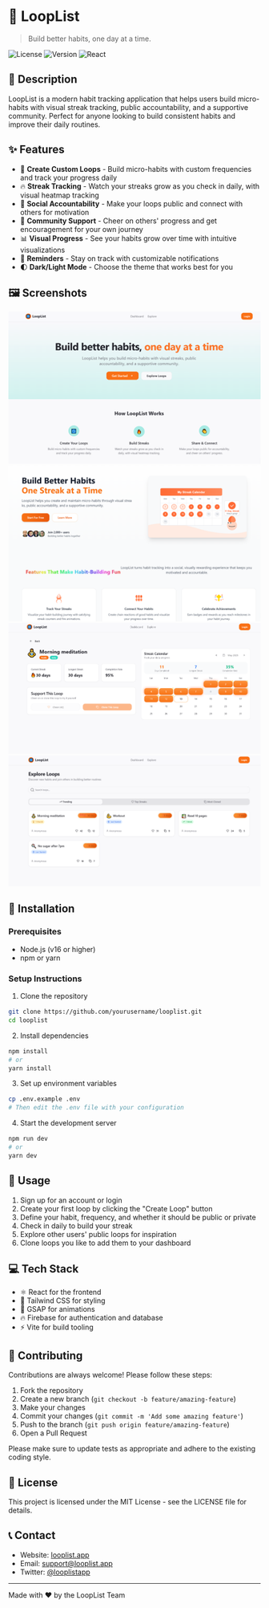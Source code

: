 # 🔄 LoopList

> Build better habits, one day at a time.

![License](https://img.shields.io/badge/license-MIT-blue.svg)
![Version](https://img.shields.io/badge/version-1.0.0-green.svg)
![React](https://img.shields.io/badge/React-18-blue.svg)

## 📝 Description

LoopList is a modern habit tracking application that helps users build micro-habits with visual streak tracking, public accountability, and a supportive community. Perfect for anyone looking to build consistent habits and improve their daily routines.

## ✨ Features

- 🔄 **Create Custom Loops** - Build micro-habits with custom frequencies and track your progress daily
- 🔥 **Streak Tracking** - Watch your streaks grow as you check in daily, with visual heatmap tracking
- 👥 **Social Accountability** - Make your loops public and connect with others for motivation
- 👏 **Community Support** - Cheer on others' progress and get encouragement for your own journey
- 📊 **Visual Progress** - See your habits grow over time with intuitive visualizations
- 🔔 **Reminders** - Stay on track with customizable notifications
- 🌓 **Dark/Light Mode** - Choose the theme that works best for you

## 🖼️ Screenshots

![Homepage](public/screenshots/home.png)
![Dashboard](public/screenshots/dashboard.png)
![Streak Calendar](public/screenshots/streak-calendar.png)
![Explore Loops](public/screenshots/explore.png)

## 🚀 Installation

### Prerequisites

- Node.js (v16 or higher)
- npm or yarn

### Setup Instructions

1. Clone the repository

```bash
git clone https://github.com/yourusername/looplist.git
cd looplist
```

2. Install dependencies

```bash
npm install
# or
yarn install
```

3. Set up environment variables

```bash
cp .env.example .env
# Then edit the .env file with your configuration
```

4. Start the development server

```bash
npm run dev
# or
yarn dev
```

## 🔧 Usage

1. Sign up for an account or login
2. Create your first loop by clicking the "Create Loop" button
3. Define your habit, frequency, and whether it should be public or private
4. Check in daily to build your streak
5. Explore other users' public loops for inspiration
6. Clone loops you like to add them to your dashboard

## 💻 Tech Stack

- ⚛️ React for the frontend
- 🎨 Tailwind CSS for styling
- 🔄 GSAP for animations
- 🔥 Firebase for authentication and database
- ⚡ Vite for build tooling

## 👥 Contributing

Contributions are always welcome! Please follow these steps:

1. Fork the repository
2. Create a new branch (`git checkout -b feature/amazing-feature`)
3. Make your changes
4. Commit your changes (`git commit -m 'Add some amazing feature'`)
5. Push to the branch (`git push origin feature/amazing-feature`)
6. Open a Pull Request

Please make sure to update tests as appropriate and adhere to the existing coding style.

## 📄 License

This project is licensed under the MIT License - see the LICENSE file for details.

## 📞 Contact

- Website: [looplist.app](https://looplist.app)
- Email: support@looplist.app
- Twitter: [@looplistapp](https://twitter.com/looplistapp)

---

Made with ❤️ by the LoopList Team
